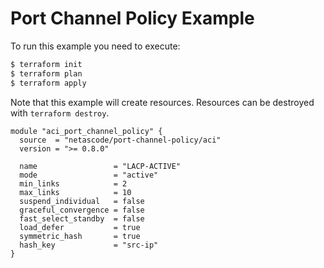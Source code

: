 <!-- BEGIN_TF_DOCS -->
# Port Channel Policy Example

To run this example you need to execute:

```bash
$ terraform init
$ terraform plan
$ terraform apply
```

Note that this example will create resources. Resources can be destroyed with `terraform destroy`.

```hcl
module "aci_port_channel_policy" {
  source  = "netascode/port-channel-policy/aci"
  version = ">= 0.8.0"

  name                 = "LACP-ACTIVE"
  mode                 = "active"
  min_links            = 2
  max_links            = 10
  suspend_individual   = false
  graceful_convergence = false
  fast_select_standby  = false
  load_defer           = true
  symmetric_hash       = true
  hash_key             = "src-ip"
}
```
<!-- END_TF_DOCS -->